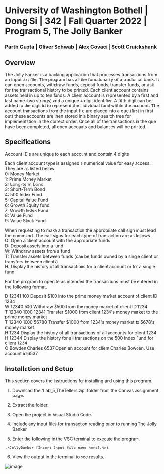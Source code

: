 
# University of Washington Bothell | Dong Si | 342 | Fall Quarter 2022 | Program 5, The Jolly Banker
### Parth Gupta | Oliver Schwab | Alex Covaci | Scott Cruickshank

## Overview
The Jolly Banker is a banking applicaition that processes transactions from an input .txt file. The program has all the functionality of a tradiontal bank. It can  open accounts, withdraw funds, deposit funds, transfer funds, or ask for the transactional history to be printed. Each client account contains assets held in up to ten funds. A client account is represented by a first and last name (two strings) and a unique 4 digit identifier. A fifth digit can be added to the digit id to represent the individual fund within the account. The account transactions from the input file are placed into a que (first in first out) these accounts are then stored in a binary search tree for implementation in the correct order. Once all of the transactions in the que have been completed, all open accounts and balances will be printed. 

## Specifications

Account ID's are unique to each account and contain 4 digits <br>

Each client account type is assigned a numerical value for easy access. They are as listed below. <br>
0: Money Market <br>
1: Prime Money Market <br>
2: Long-term Bond <br>
3: Short-Term Bond <br>
4: 500 Index Fund <br>
5: Capital Value Fund <br>
6: Growth Equity fund <br>
7: Growth Index Fund <br>
8: Value Fund <br>
9: Value Stock Fund <br>

When requesting to make a transaction the appropriate call sign must lead the command. The call signs for each type of transaction are as follows.. <br>
O: Open a client account with the appropriate funds <br>
D: Deposit assets into a fund <br>
W: Withdraw assets from a fund <br>
T: Transfer assets between funds (can be funds owned by a single client or 
transfers between clients) <br> 
H: Display the history of all transactions for a client account or for a single fund <br>



For the program to operate as intended the transactions must be entered in the following format. <br>

D 12341 100 Deposit $100 into the prime money market account of client ID 1234 <br>
W 12340 500 Withdraw $500 from the money market of client ID 1234 <br>
T 12340 1000 12341 Transfer $1000 from client 1234's money market to the prime money market <br>
T 12340 1000 56780  Transfer $1000 from 1234's money market to 5678's money market <br>
H 1234  Display the history of all transactions of all accounts for client 1234 <br>
H 12344 Display the history for all transactions on the 500 Index Fund for client 1234 <br>
O Bowden Charles 6537 Open an account for client Charles Bowden.  Use account id 6537 <br>

## Installation and Setup

This section covers the instructions for installing and using this program.

1. Download the 'Lab_5_TheTellers.zip' folder from the Canvas assignment page.

2. Extract the folder.

3. Open the project in Visual Studio Code.

4. Include any input files for transaction reading prior to running The Jolly Banker.

5. Enter the following in the VSC terminal to execute the program. 
```
./JollyBanker [Insert Input file name here].txt
```
6. View the output in the terminal to see results.

![image](https://user-images.githubusercontent.com/114828394/207221675-ac63bd1e-6b10-4ef8-a2fb-eb3152568b2a.png)





  
